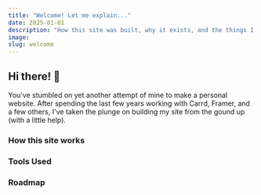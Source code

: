 ```yaml
---
title: "Welcome! Let me explain..."
date: 2025-01-01
description: "How this site was built, why it exists, and the things I've learned on the way."
image: 
slug: welcome
---
```


## Hi there! 👋

You've stumbled on yet another attempt of mine to make a personal website. After spending the last few years working with Carrd, Framer, and a few others, I've taken the plunge on building my site from the gound up (with a little help).


### How this site works

### Tools Used

### Roadmap 
## 